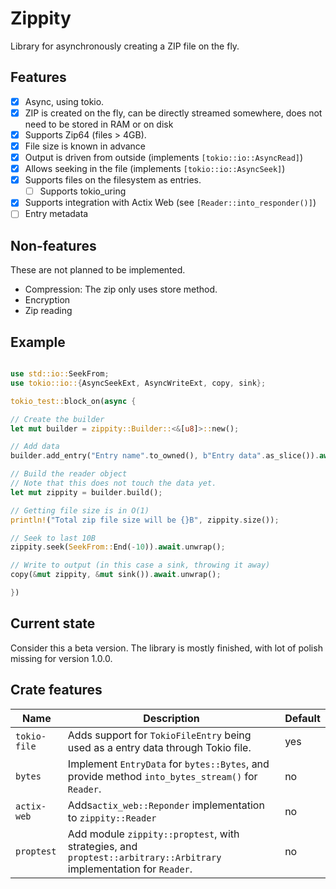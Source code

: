 # Zippity

Library for asynchronously creating a ZIP file on the fly.

## Features

- [x] Async, using tokio.
- [x] ZIP is created on the fly, can be directly streamed somewhere, does not need to be stored in RAM or on disk
- [x] Supports Zip64 (files > 4GB).
- [x] File size is known in advance
- [x] Output is driven from outside (implements `[tokio::io::AsyncRead]`)
- [x] Allows seeking in the file (implements `[tokio::io::AsyncSeek]`)
- [X] Supports files on the filesystem as entries.
  - [ ] Supports tokio_uring
- [X] Supports integration with Actix Web (see `[Reader::into_responder()]`)
- [ ] Entry metadata

## Non-features
These are not planned to be implemented.

- Compression: The zip only uses store method.
- Encryption
- Zip reading

## Example
```rust

use std::io::SeekFrom;
use tokio::io::{AsyncSeekExt, AsyncWriteExt, copy, sink};

tokio_test::block_on(async {

// Create the builder
let mut builder = zippity::Builder::<&[u8]>::new();

// Add data
builder.add_entry("Entry name".to_owned(), b"Entry data".as_slice()).await.unwrap();

// Build the reader object
// Note that this does not touch the data yet.
let mut zippity = builder.build();

// Getting file size is in O(1)
println!("Total zip file size will be {}B", zippity.size());

// Seek to last 10B
zippity.seek(SeekFrom::End(-10)).await.unwrap();

// Write to output (in this case a sink, throwing it away)
copy(&mut zippity, &mut sink()).await.unwrap();

})
```

## Current state
Consider this a beta version.
The library is mostly finished, with lot of polish missing for version 1.0.0.

## Crate features

| Name | Description | Default |
| ---- | ----------- | ------- |
| `tokio-file` | Adds support for `TokioFileEntry` being used as a entry data through Tokio file. | yes |
| `bytes` | Implement `EntryData` for `bytes::Bytes`, and provide method `into_bytes_stream()` for `Reader`. | no |
| `actix-web` | Adds`actix_web::Reponder` implementation to `zippity::Reader` | no |
| `proptest` | Add module `zippity::proptest`, with strategies, and `proptest::arbitrary::Arbitrary` implementation for `Reader`. | no |
